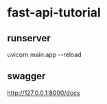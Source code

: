 # fast-api-tutorial

## runserver

uvicorn main:app --reload

## swagger

http://127.0.0.1:8000/docs
